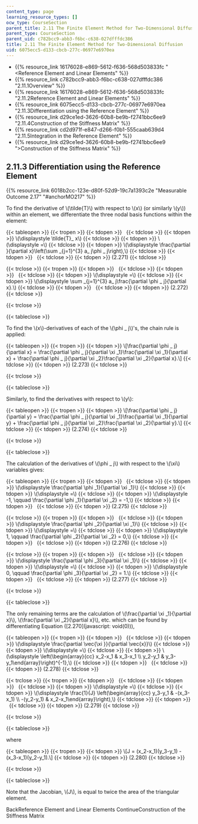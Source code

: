 ```yaml
---
content_type: page
learning_resource_types: []
ocw_type: CourseSection
parent_title: 2.11 The Finite Element Method for Two-Dimensional Diffusion
parent_type: CourseSection
parent_uid: c782bcc9-abb3-f6bc-c638-027dfffdc386
title: 2.11 The Finite Element Method for Two-Dimensional Diffusion
uid: 6075ecc5-d133-cbcb-277c-06977e6970ea
---
```


*   {{% resource_link 16176028-e869-5612-f636-568d503833fc "\<Reference Element and Linear Elements" %}}
*   {{% resource_link c782bcc9-abb3-f6bc-c638-027dfffdc386 "2.11.1Overview" %}}
*   {{% resource_link 16176028-e869-5612-f636-568d503833fc "2.11.2Reference Element and Linear Elements" %}}
*   {{% resource_link 6075ecc5-d133-cbcb-277c-06977e6970ea "2.11.3Differentiation using the Reference Element" %}}
*   {{% resource_link d29ce1ed-3626-60b8-be9b-f2741bbc6ee9 "2.11.4Construction of the Stiffness Matrix" %}}
*   {{% resource_link cd2d971f-e847-d266-f0b1-555caab639d4 "2.11.5Integration in the Reference Element" %}}
*   {{% resource_link d29ce1ed-3626-60b8-be9b-f2741bbc6ee9 "\>Construction of the Stiffness Matrix" %}}

2.11.3 Differentiation using the Reference Element
--------------------------------------------------

{{% resource_link 6018b2cc-123e-d80f-52d9-19c7a1393c2e "Measurable Outcome 2.17" "#anchorMO217" %}}

To find the derivative of \\(\\tilde{T}\\) with respect to \\(x\\) (or similarly \\(y\\)) within an element, we differentiate the three nodal basis functions within the element:

{{< tableopen >}}
{{< tropen >}}
{{< tdopen >}}
 
{{< tdclose >}}
{{< tdopen >}}
\\(\\displaystyle \\tilde{T}\_ x\\)
{{< tdclose >}}
{{< tdopen >}}
\\(\\displaystyle =\\)
{{< tdclose >}}
{{< tdopen >}}
\\(\\displaystyle \\frac{\\partial }{\\partial x}\\left(\\sum \_{j=1}^{3} a\_ j\\phi \_ j\\right),\\)
{{< tdclose >}}
{{< tdopen >}}
 
{{< tdclose >}}
{{< tdopen >}}
(2.271)
{{< tdclose >}}

{{< trclose >}}
{{< tropen >}}
{{< tdopen >}}
 
{{< tdclose >}}
{{< tdopen >}}
 
{{< tdclose >}}
{{< tdopen >}}
\\(\\displaystyle =\\)
{{< tdclose >}}
{{< tdopen >}}
\\(\\displaystyle \\sum \_{j=1}^{3} a\_ j\\frac{\\partial \\phi \_ j}{\\partial x}.\\)
{{< tdclose >}}
{{< tdopen >}}
 
{{< tdclose >}}
{{< tdopen >}}
(2.272)
{{< tdclose >}}

{{< trclose >}}

{{< tableclose >}}

To find the \\(x\\)-derivatives of each of the \\(\\phi \_ j\\)'s, the chain rule is applied:

{{< tableopen >}}
{{< tropen >}}
{{< tdopen >}}
\\\[\\frac{\\partial \\phi \_ j}{\\partial x} = \\frac{\\partial \\phi \_ j}{\\partial \\xi \_1}\\frac{\\partial \\xi \_1}{\\partial x} + \\frac{\\partial \\phi \_ j}{\\partial \\xi \_2}\\frac{\\partial \\xi \_2}{\\partial x}.\\\]
{{< tdclose >}}
{{< tdopen >}}
(2.273)
{{< tdclose >}}

{{< trclose >}}

{{< tableclose >}}

Similarly, to find the derivatives with respect to \\(y\\):

{{< tableopen >}}
{{< tropen >}}
{{< tdopen >}}
\\\[\\frac{\\partial \\phi \_ j}{\\partial y} = \\frac{\\partial \\phi \_ j}{\\partial \\xi \_1}\\frac{\\partial \\xi \_1}{\\partial y} + \\frac{\\partial \\phi \_ j}{\\partial \\xi \_2}\\frac{\\partial \\xi \_2}{\\partial y}.\\\]
{{< tdclose >}}
{{< tdopen >}}
(2.274)
{{< tdclose >}}

{{< trclose >}}

{{< tableclose >}}

The calculation of the derivatives of \\(\\phi \_ j\\) with respect to the \\(\\xi\\) variables gives:

{{< tableopen >}}
{{< tropen >}}
{{< tdopen >}}
 
{{< tdclose >}}
{{< tdopen >}}
\\(\\displaystyle \\frac{\\partial \\phi \_1}{\\partial \\xi \_1}\\)
{{< tdclose >}}
{{< tdopen >}}
\\(\\displaystyle =\\)
{{< tdclose >}}
{{< tdopen >}}
\\(\\displaystyle -1, \\qquad \\frac{\\partial \\phi \_1}{\\partial \\xi \_2} = -1,\\)
{{< tdclose >}}
{{< tdopen >}}
 
{{< tdclose >}}
{{< tdopen >}}
(2.275)
{{< tdclose >}}

{{< trclose >}}
{{< tropen >}}
{{< tdopen >}}
 
{{< tdclose >}}
{{< tdopen >}}
\\(\\displaystyle \\frac{\\partial \\phi \_2}{\\partial \\xi \_1}\\)
{{< tdclose >}}
{{< tdopen >}}
\\(\\displaystyle =\\)
{{< tdclose >}}
{{< tdopen >}}
\\(\\displaystyle 1, \\qquad \\frac{\\partial \\phi \_2}{\\partial \\xi \_2} = 0,\\)
{{< tdclose >}}
{{< tdopen >}}
 
{{< tdclose >}}
{{< tdopen >}}
(2.276)
{{< tdclose >}}

{{< trclose >}}
{{< tropen >}}
{{< tdopen >}}
 
{{< tdclose >}}
{{< tdopen >}}
\\(\\displaystyle \\frac{\\partial \\phi \_3}{\\partial \\xi \_1}\\)
{{< tdclose >}}
{{< tdopen >}}
\\(\\displaystyle =\\)
{{< tdclose >}}
{{< tdopen >}}
\\(\\displaystyle 0, \\qquad \\frac{\\partial \\phi \_3}{\\partial \\xi \_2} = 1.\\)
{{< tdclose >}}
{{< tdopen >}}
 
{{< tdclose >}}
{{< tdopen >}}
(2.277)
{{< tdclose >}}

{{< trclose >}}

{{< tableclose >}}

The only remaining terms are the calculation of \\(\\frac{\\partial \\xi \_1}{\\partial x}\\), \\(\\frac{\\partial \\xi \_2}{\\partial x}\\), etc. which can be found by differentiating Equation ([2.270](javascript: void(0))),

{{< tableopen >}}
{{< tropen >}}
{{< tdopen >}}
 
{{< tdclose >}}
{{< tdopen >}}
\\(\\displaystyle \\frac{\\partial \\vec{\\xi }}{\\partial \\vec{x}}\\)
{{< tdclose >}}
{{< tdopen >}}
\\(\\displaystyle =\\)
{{< tdclose >}}
{{< tdopen >}}
\\(\\displaystyle \\left(\\begin{array}{cc} x\_2-x\_1 & x\_3-x\_1 \\\\ y\_2-y\_1 & y\_3-y\_1\\end{array}\\right)^{-1},\\)
{{< tdclose >}}
{{< tdopen >}}
 
{{< tdclose >}}
{{< tdopen >}}
(2.278)
{{< tdclose >}}

{{< trclose >}}
{{< tropen >}}
{{< tdopen >}}
 
{{< tdclose >}}
{{< tdopen >}}
 
{{< tdclose >}}
{{< tdopen >}}
\\(\\displaystyle =\\)
{{< tdclose >}}
{{< tdopen >}}
\\(\\displaystyle \\frac{1}{J} \\left(\\begin{array}{cc} y\_3-y\_1 & -(x\_3-x\_1) \\\\ -(y\_2-y\_1) & x\_2-x\_1\\end{array}\\right),\\)
{{< tdclose >}}
{{< tdopen >}}
 
{{< tdclose >}}
{{< tdopen >}}
(2.279)
{{< tdclose >}}

{{< trclose >}}

{{< tableclose >}}

where

{{< tableopen >}}
{{< tropen >}}
{{< tdopen >}}
\\\[J = (x\_2-x\_1)(y\_3-y\_1) - (x\_3-x\_1)(y\_2-y\_1).\\\]
{{< tdclose >}}
{{< tdopen >}}
(2.280)
{{< tdclose >}}

{{< trclose >}}

{{< tableclose >}}

Note that the Jacobian, \\(J\\), is equal to twice the area of the triangular element.

BackReference Element and Linear Elements ContinueConstruction of the Stiffness Matrix